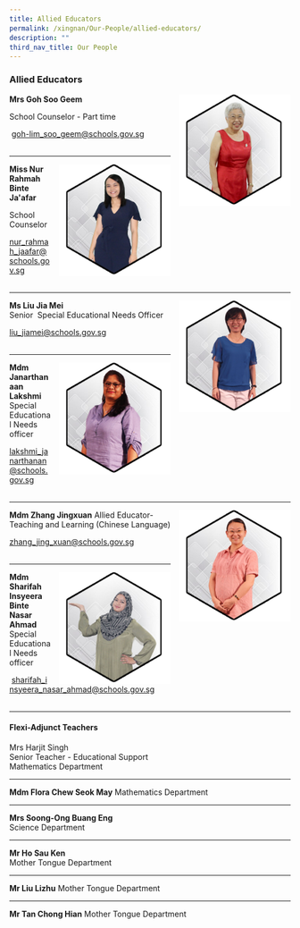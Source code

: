 ```yaml
---
title: Allied Educators
permalink: /xingnan/Our-People/allied-educators/
description: ""
third_nav_title: Our People
---
```

### Allied Educators

<img src="/images/ae1.png" style="width:200px;height:200px;margin-left:15px;" align = "right"> **Mrs Goh Soo Geem**

School Counselor - Part time

 [goh-lim\_soo\_geem@schools.gov.sg](mailto:goh-lim_soo_geem@schools.gov.sg) <br><br>


* * *

<img src="/images/ae2.png" style="width:200px;height:200px;margin-left:15px;" align = "right"> 

**Miss Nur Rahmah Binte Ja'afar**

School Counselor

[nur\_rahmah\_jaafar@schools.gov.sg](mailto:nur_rahmah_jaafar@schools.gov.sg) <br><br>


* * *

<img src="/images/ae3.png" style="width:200px;height:200px;margin-left:15px;" align = "right"> **Ms Liu Jia Mei**  
Senior  Special Educational Needs Officer

[liu\_jiamei@schools.gov.sg](mailto:liu_jiamei@schools.gov.sg) <br><br>

* * *

<img src="/images/ae4.png" style="width:200px;height:200px;margin-left:15px;" align = "right"> **Mdm Janarthanaan Lakshmi** Special Educational Needs officer

[lakshmi\_janarthanan@schools.gov.sg](mailto:lakshmi_janarthanan@schools.gov.sg) <br><br>

* * *

<img src="/images/ae5.png" style="width:200px;height:200px;margin-left:15px;" align = "right"> **Mdm Zhang Jingxuan** Allied Educator- Teaching and Learning (Chinese Language)

[zhang\_jing\_xuan@schools.gov.sg](mailto:zhang_jing_xuan@schools.gov.sg)<br><br>

* * *

<img src="/images/ae6.png" style="width:200px;height:200px;margin-left:15px;" align = "right"> **Mdm  Sharifah Insyeera Binte Nasar Ahmad** Special Educational Needs officer

 [sharifah\_insyeera\_nasar\_ahmad@schools.gov.sg](mailto:sharifah_insyeera_nasar_ahmad@schools.gov.sg)<br><br>

* * *

#### Flexi-Adjunct Teachers

Mrs Harjit Singh   
Senior Teacher - Educational Support   
Mathematics Department

* * *

**Mdm Flora Chew Seok May** Mathematics Department

* * *

**Mrs Soong-Ong Buang Eng**   
Science Department

* * *

**Mr Ho Sau Ken**   
Mother Tongue Department

* * *

**Mr Liu Lizhu** Mother Tongue Department

* * *

**Mr Tan Chong Hian** Mother Tongue Department